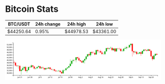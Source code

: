 # Bitcoin Stats

BTC/USDT|24h change|24h high|24h low|
|---|---|---|---|
|$44250.64|0.95%|$44978.53|$43361.00|

<img src="./chart.svg">
